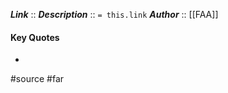 ***Link***      :: [](https://www.ecfr.gov/current/title-14/section-91.145)
***Description***      :: `= this.link`
***Author*** :: [[FAA]]

#### Key Quotes
* 

#source #far